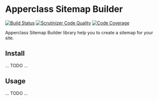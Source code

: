 # Apperclass Sitemap Builder

[![Build Status](https://travis-ci.org/apperclass/sitemap-builder.svg)](https://travis-ci.org/apperclass/sitemap-builder)
[![Scrutinizer Code Quality](https://scrutinizer-ci.com/g/apperclass/sitemap-builder/badges/quality-score.png?b=master)](https://scrutinizer-ci.com/g/apperclass/sitemap-builder/?branch=master)
[![Code Coverage](https://scrutinizer-ci.com/g/apperclass/sitemap-builder/badges/coverage.png?b=master)](https://scrutinizer-ci.com/g/apperclass/sitemap-builder/?branch=master)

Apperclass Sitemap Builder library help you to create a sitemap for your site.


## Install

... TODO ...

## Usage

... TODO ...
